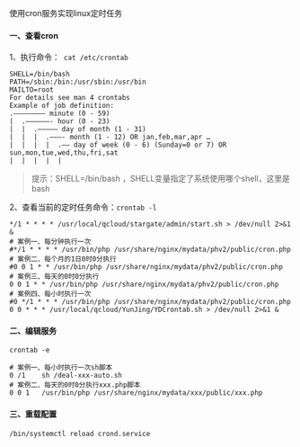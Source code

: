 使用cron服务实现linux定时任务
#### 一、查看cron
1、执行命令：` cat /etc/crontab`

```
SHELL=/bin/bash
PATH=/sbin:/bin:/usr/sbin:/usr/bin
MAILTO=root
For details see man 4 crontabs
Example of job definition:
.———————— minute (0 - 59)
|  .——————- hour (0 - 23)
|  |  .————— day of month (1 - 31)
|  |  |  .———- month (1 - 12) OR jan,feb,mar,apr …
|  |  |  |  .—— day of week (0 - 6) (Sunday=0 or 7) OR sun,mon,tue,wed,thu,fri,sat
|  |  |  |  |

```
> 提示：SHELL=/bin/bash ，SHELL变量指定了系统使用哪个shell，这里是bash

2、查看当前的定时任务命令：`crontab -l`

```
*/1 * * * * /usr/local/qcloud/stargate/admin/start.sh > /dev/null 2>&1 &
# 案例一、每分钟执行一次
#*/1 * * * * /usr/bin/php /usr/share/nginx/mydata/phv2/public/cron.php
# 案例二、每个月的1日0时0分执行
#0 0 1 * * /usr/bin/php /usr/share/nginx/mydata/phv2/public/cron.php
# 案例三、每天的0时0分执行
0 0 1 * * /usr/bin/php /usr/share/nginx/mydata/phv2/public/cron.php
# 案例四、每小时执行一次
#0 */1 * * * /usr/bin/php /usr/share/nginx/mydata/phv2/public/cron.php
0 0 * * * /usr/local/qcloud/YunJing/YDCrontab.sh > /dev/null 2>&1 &
```
#### 二、编辑服务

```
crontab -e

# 案例一、每小时执行一次sh脚本
0 /1    sh /deal-xxx-auto.sh
# 案例二、每天的0时0分执行xxx.php脚本
0 0 1   /usr/bin/php /usr/share/nginx/mydata/xxx/public/xxx.php
```

#### 三、重载配置
```
/bin/systemctl reload crond.service
```